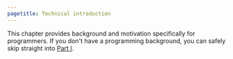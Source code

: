 ```yaml
---
pagetitle: Technical introduction
---
```

This chapter provides background and motivation specifically for programmers.  If you don't have a programming background, you can safely skip straight into [Part I](part_i).
